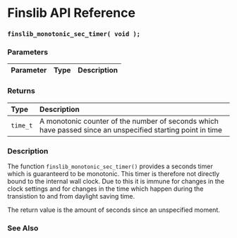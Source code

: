 # Finslib API Reference

### `finslib_monotonic_sec_timer( void );`

### Parameters

| Parameter | Type | Description |
| :--- | :--- | :--- |

### Returns

| Type | Description |
| :--- | :--- |
|`time_t`|A monotonic counter of the number of seconds which have passed since an unspecified starting point in time|

### Description

The function `finslib_monotonic_sec_timer()` provides a seconds timer which is guaranteerd to be monotonic. This timer
is therefore not directly bound to the internal wall clock. Due to this it is immune for changes in the clock settings
and for changes in the time which happen during the transistion to and from daylight saving time.

The return value is the amount of seconds since an unspecified moment.

### See Also
